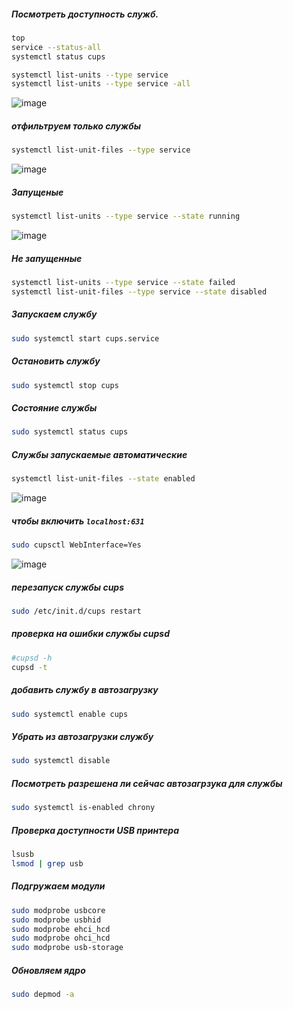 ##### Посмотреть доступность служб.
```bash
top
service --status-all
systemctl status cups
```
```bash
systemctl list-units --type service
systemctl list-units --type service -all
```
![image](https://github.com/user-attachments/assets/f65afaee-ae8f-4d41-8fdc-cdefe852625b)

##### отфильтруем только службы
```bash
systemctl list-unit-files --type service
```
![image](https://github.com/user-attachments/assets/bbeae0f2-9374-4799-a68f-a4e7a1d0f28a)

##### Запущеные
```bash
systemctl list-units --type service --state running
```
![image](https://github.com/user-attachments/assets/9eecf347-ca85-4538-b370-69f258f99ab6)

##### Не запущенные
```bash
systemctl list-units --type service --state failed
systemctl list-unit-files --type service --state disabled
```
##### Запускаем службу
```bash
sudo systemctl start cups.service
```
##### Остановить службу 
```bash
sudo systemctl stop cups
```
##### Состояние службы
```bash
sudo systemctl status cups
```
##### Службы запускаемые автоматические
```bash
systemctl list-unit-files --state enabled
```
![image](https://github.com/user-attachments/assets/b6c3fb5e-3bc6-4e0e-9b66-3b2977e23c06)

##### чтобы включить ``localhost:631``
```bash
sudo cupsctl WebInterface=Yes
```
![image](https://github.com/user-attachments/assets/26c7f88a-10b8-4ad1-94b9-e008001c7dea)

##### перезапуск службы cups
```bash
sudo /etc/init.d/cups restart
```
##### проверка на ошибки службы cupsd
```bash
#cupsd -h
cupsd -t
```
##### добавить службу в автозагрузку
```bash
sudo systemctl enable cups
```
##### Убрать из автозагрузки службу
```bash
sudo systemctl disable
```
##### Посмотреть разрешена ли сейчас автозагрзука для службы
```bash
sudo systemctl is-enabled chrony 
```
##### Проверка доступности USB принтера
```bash
lsusb
lsmod | grep usb
```
##### Подгружаем модули
```bash
sudo modprobe usbcore
sudo modprobe usbhid
sudo modprobe ehci_hcd
sudo modprobe ohci_hcd
sudo modprobe usb-storage
```
##### Обновляем ядро
```bash
sudo depmod -a
```
